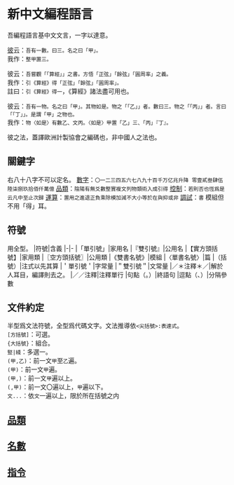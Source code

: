 # 新中文編程語言

吾編程語言基中文文言，一字以達意。

[彼](https://github.com/wenyan-lang/wiki/blob/master/Syntax-Cheatsheet.md)云：`吾有一數。曰三。名之曰「甲」。`\
我作：`整甲置三。`

彼云：`吾嘗觀「「算經」」之書。方悟「正弦」「餘弦」「圓周率」之義。`\
我作：`引《算經》得「正弦」「餘弦」「圓周率」。`\
註曰：`引《算經》得一`，《算經》諸法盡可用也。

彼云：`吾有一物。名之曰「甲」。其物如是。物之「「乙」」者。數曰三。物之「「丙」」者。言曰「「丁」」。是謂「甲」之物也。`\
我作：`物〈如是〉有數乙、文丙。〈如是〉甲置「乙」三、「丙」『丁』。`

彼之法，蓋譯歐洲計製協會之編碼也，非中國人之法也。

## 關鍵字
右八十八字不可以定名。
[數字](./expressions.md)：`〇一二三四五六七八九十百千万亿兆升降 零壹貳叁肆伍陸柒捌玖拾佰仟萬億`
[品類](./types.md)：`陰陽有無爻數整實複文列物類術入成引得`
[控制](./statements.md)：`若則否也恆爲是云凡中至止次歸`
[運算](./types.md)：`置用之進退正負乘除模加減不大小等於在與抑或非`
[調試](./statements.md)：`書`
模組但不用「得」耳。

## 符號
用全型。
|符號|含義
|-|-
|「單引號」|家用名
|『雙引號』|公用名
|【實方頭括號】|家用類
|〖空方頭括號〗|公用類
|《雙書名號》|模組
|〈單書名號〉|篇
|（括號）|注式以先其算
|＇單引號＇|字常量
|＂雙引號＂|文常量
|／＊注釋＊／|解於人耳目，編譯則去之。
|／／注釋|注釋單行
|句點（。）|終語句
|逗點（、）|分隔參數

## 文件約定
半型爲文法符號，全型爲代碼文字。文法推導依`<尖括號>:表達式`。\
`[方括號]`：可選。\
`{大括號}`：組合。\
`竪|綫`：多選一。\
`(甲,乙)`：前一文`甲`至`乙`遍。\
`(甲)`：前一文`甲`遍。\
`(甲,)`：前一文`甲`遍以上。\
`(,甲)`：前一文〇遍以上，`甲`遍以下。\
`文...`：依`文`一遍以上，限於所在括號之内

## [品類](./types.md)
## [名數](./expressions.md)
## [指令](./statements.md)
